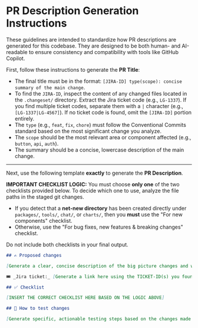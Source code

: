 # PR Description Generation Instructions

These guidelines are intended to standardize how PR descriptions are generated for this codebase. They are designed to be both human- and AI-readable to ensure consistency and compatibility with tools like GitHub Copilot.

First, follow these instructions to generate the **PR Title**:

- The final title must be in the format: `[JIRA-ID] type(scope): concise summary of the main change`.
- To find the `JIRA-ID`, inspect the content of any changed files located in the `.changeset/` directory. Extract the Jira ticket code (e.g., `LG-1337`). If you find multiple ticket codes, separate them with a `|` character (e.g., `[LG-1337|LG-4567]`). If no ticket code is found, omit the `[JIRA-ID]` portion entirely.
- The `type` (e.g., `feat`, `fix`, `chore`) must follow the Conventional Commits standard based on the most significant change you analyze.
- The `scope` should be the most relevant area or component affected (e.g., `button`, `api`, `auth`).
- The summary should be a concise, lowercase description of the main change.

---

Next, use the following template **exactly** to generate the **PR Description**.

**IMPORTANT CHECKLIST LOGIC:** You must choose **only one** of the two checklists provided below. To decide which one to use, analyze the file paths in the staged git changes.

- If you detect that a **net-new directory** has been created directly under `packages/`, `tools/`, `chat/`, or `charts/`, then you **must** use the "For new components" checklist.
- Otherwise, use the "For bug fixes, new features & breaking changes" checklist.

Do not include both checklists in your final output.

```markdown
## ✍️ Proposed changes

[Generate a clear, concise description of the big picture changes and why they should be accepted. If it fixes a bug or implements a feature, explain the problem being solved.]

🎟️ _Jira ticket:_ [Generate a link here using the TICKET-ID(s) you found, like `[LG-1234](https://jira.mongodb.org/browse/LG-1234)`]

## ✅ Checklist

[INSERT THE CORRECT CHECKLIST HERE BASED ON THE LOGIC ABOVE]

## 🧪 How to test changes

[Generate specific, actionable testing steps based on the changes made. Include steps to reproduce issues for bug fixes or steps to verify new functionality for features.]
```
